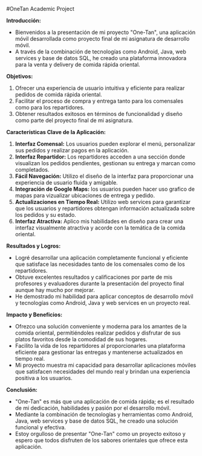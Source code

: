 #OneTan Academic Project


**Introducción:**
- Bienvenidos a la presentación de mi proyecto "One-Tan", una aplicación móvil desarrollada como proyecto final de mi asignatura de desarrollo móvil.
- A través de la combinación de tecnologías como Android, Java, web services y base de datos SQL, he creado una plataforma innovadora para la venta y delivery de comida rápida oriental.

**Objetivos:**
1. Ofrecer una experiencia de usuario intuitiva y eficiente para realizar pedidos de comida rápida oriental.
2. Facilitar el proceso de compra y entrega tanto para los comensales como para los repartidores.
3. Obtener resultados exitosos en términos de funcionalidad y diseño como parte del proyecto final de mi asignatura.

**Características Clave de la Aplicación:**
1. **Interfaz Comensal:** Los usuarios pueden explorar el menú, personalizar sus pedidos y realizar pagos en la aplicación.
2. **Interfaz Repartidor:** Los repartidores acceden a una sección donde visualizan los pedidos pendientes, gestionan su entrega y marcan como completados.
3. **Fácil Navegación:** Utilizo el diseño de la interfaz para proporcionar una experiencia de usuario fluida y amigable.
4. **Integración de Google Maps:** los usuarios pueden hacer uso grafico de mapas para vizualizar ubicaciones de entrega y pedido.
5. **Actualizaciones en Tiempo Real:** Utilizo web services para garantizar que los usuarios y repartidores obtengan información actualizada sobre los pedidos y su estado.
6. **Interfaz Atractiva:** Aplico mis habilidades en diseño para crear una interfaz visualmente atractiva y acorde con la temática de la comida oriental.

**Resultados y Logros:**
- Logré desarrollar una aplicación completamente funcional y eficiente que satisface las necesidades tanto de los comensales como de los repartidores.
- Obtuve excelentes resultados y calificaciones por parte de mis profesores y evaluadores durante la presentación del proyecto final aunque hay mucho por mejorar.
- He demostrado mi habilidad para aplicar conceptos de desarrollo móvil y tecnologías como Android, Java y web services en un proyecto real.

**Impacto y Beneficios:**
- Ofrezco una solución conveniente y moderna para los amantes de la comida oriental, permitiéndoles realizar pedidos y disfrutar de sus platos favoritos desde la comodidad de sus hogares.
- Facilito la vida de los repartidores al proporcionarles una plataforma eficiente para gestionar las entregas y mantenerse actualizados en tiempo real.
- Mi proyecto muestra mi capacidad para desarrollar aplicaciones móviles que satisfacen necesidades del mundo real y brindan una experiencia positiva a los usuarios.

**Conclusión:**
- "One-Tan" es más que una aplicación de comida rápida; es el resultado de mi dedicación, habilidades y pasión por el desarrollo móvil.
- Mediante la combinación de tecnologías y herramientas como Android, Java, web services y base de datos SQL, he creado una solución funcional y efectiva.
- Estoy orgulloso de presentar "One-Tan" como un proyecto exitoso y espero que todos disfruten de los sabores orientales que ofrece esta aplicación.

